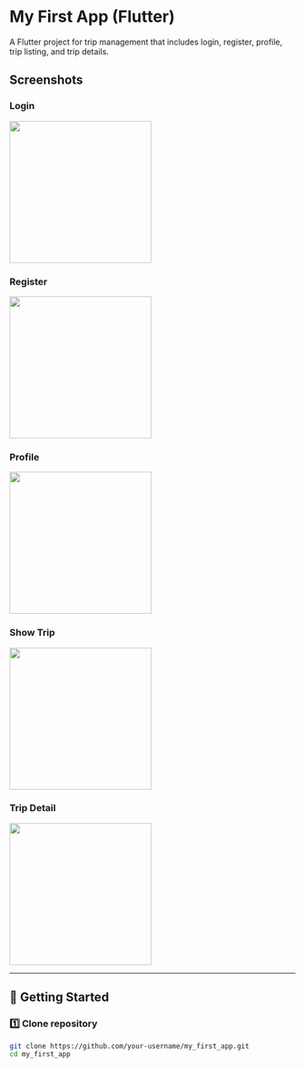 #  My First App (Flutter)

A Flutter project for trip management that includes login, register, profile, trip listing, and trip details.

##  Screenshots

###  Login
<img src="https://github.com/user-attachments/assets/74700545-f92b-46c3-81c9-1650eb4b83eb" width="250" />

###  Register
<img src="https://github.com/user-attachments/assets/08ef5ddd-aefa-4ff0-96bf-d1367c9b6c2e" width="250" />

###  Profile
<img src="https://github.com/user-attachments/assets/e8f0f138-706c-45f2-a78c-b0b8c1ff51fe" width="250" />

###  Show Trip
<img src="https://github.com/user-attachments/assets/68ecaf6a-0cb7-4013-8508-33188e010437" width="250" />

###  Trip Detail
<img src="https://github.com/user-attachments/assets/f038e486-8856-4257-8fce-e36ac9276dba" width="250" />

---

## 🚀 Getting Started

### 1️⃣ Clone repository
```bash
git clone https://github.com/your-username/my_first_app.git
cd my_first_app
